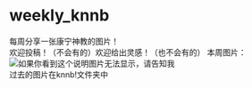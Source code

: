 # weekly_knnb
每周分享一张康宁神教的图片！  
欢迎投稿！（不会有的）欢迎给出灵感！（也不会有的）
本周图片：  
![如果你看到这个说明图片无法显示，请告知我](https://cdn.jsdelivr.net/gh/Light1110/weekly_knnb/knnb!/2020-7-23_%E6%9C%80%E5%88%9D%E4%B9%8B%E4%BD%9C-%E8%B5%9E%E7%BE%8E%E5%BA%B7%E5%AE%81.jpg)  
过去的图片在knnb!文件夹中
